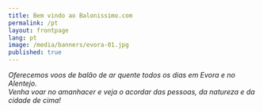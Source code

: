 ```yaml
---
title: Bem vindo ao Balonissimo.com
permalink: /pt
layout: frontpage
lang: pt
image: /media/banners/evora-01.jpg
published: true
---
```

_Oferecemos voos de balão de ar quente todos os dias em Evora e no Alentejo._\
_Venha voar no amanhacer e veja o acordar das pessoas, da natureza e da cidade de cima!_
